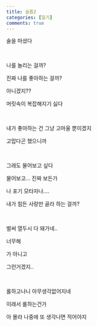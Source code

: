 ```yaml
---
title: 슬픔2
categories: [일기]
comments: true
---
```


술을 마셨다

​

나를 놀리는 걸까?

진짜 나를 좋아하는 걸까?

아니겠지??

머릿속이 복잡해지기 싫다

​

내가 좋아하는 건 그냥 고마울 뿐이겠지

고맙다곤 했으니까

​

그래도 물어보고 싶다

물어보고... 진짜 보든가

나 포기 모타자나....

내가 힘든 사랑만 골라 하는 걸까?

​

벌써 열두시 다 돼가네..

너무해

가 아니고

그런거겠지..

​

롤하고나니 아무생각없어지네

이래서 롤하는건가

아 몰라 나중에 또 생각나면 적어야지
